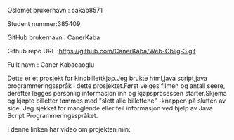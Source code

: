 Oslomet brukernavn : cakab8571

Student nummer:385409

GitHub brukernavn : CanerKaba

Github repo URL :https://github.com/CanerKaba/Web-Oblig-3.git

Fullt navn : Caner Kabacaoglu

Dette er et prosjekt for kinobillettkjøp.Jeg brukte html,java script,java programmeringsspråk i dette prosjektet.Først velges filmen og antall seere, deretter legges personlig informasjon inn og kjøpsprosessen starter.Skjema og kjøpte billetter tømmes med "slett alle billettene" -knappen på slutten av side. Jeg sjekket for manglende eller feil informasjon ved hjelp av Java Script Programmeringsspråket.

I denne linken har video om projekten min:

